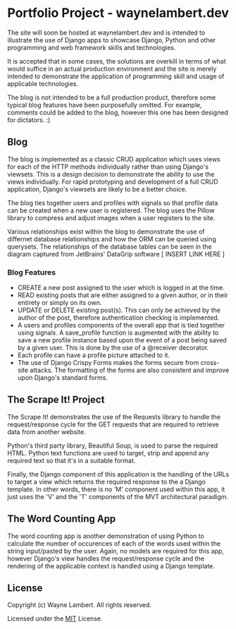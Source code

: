# Portfolio Project - waynelambert.dev

The site will soon be hosted at waynelambert.dev and is intended to illustrate the use of Django apps to showcase Django, Python and other programming and web framework skills and technologies.

It is accepted that in some cases, the solutions are overkill in terms of what would suffice in an actual production environment and the site is merely intended to demonstrate the application of programming skill and usage of applicable technologies.

The blog is not intended to be a full production product, therefore some typical blog features have been purposefully omitted. For example, comments could be added to the blog, however this one has been designed for dictators. :)

## Blog

The blog is implemented as a classic CRUD application which uses views for each of the HTTP methods individually rather than using Django's viewsets. This is a design decision to demonstrate the ability to use the views individually. For rapid prototyping and development of a full CRUD application, Django's viewsets are likely to be a better choice.

The blog ties together users and profiles with signals so that profile data can be created when a new user is registered. The blog uses the Pillow library to compress and adjust images when a user registers to the site.

Various relationships exist within the blog to demonstrate the use of differnet database relationships and how the ORM can be queried using querysets. The relationships of the database tables can be seen in the diagram captured from JetBrains' DataGrip software [ INSERT LINK HERE ]

### Blog Features

- CREATE a new post assigned to the user which is logged in at the time.
- READ existing posts that are either assigned to a given author, or in their entirety or simply on its own.
- UPDATE or DELETE existing post(s). This can only be achieved by the author of the post, therefore authentication checking is implemented.
- A users and profiles components of the overall app that is tied together using signals. A save_profile function is augmented with the ability to save a new profile instance based upon the event of a post being saved by a given user. This is done by the use of a @receiver decorator.
- Each profile can have a profile picture attached to it.
- The use of Django Crispy Forms makes the forms secure from cross-site attacks. The formatting of the forms are also consistent and improve upon Django's standard forms.

## The Scrape It! Project

The Scrape It! demonstrates the use of the Requests library to handle the request/response cycle for the GET requests that are required to retrieve data from another website.

Python's third party library, Beautiful Soup, is used to parse the required HTML. Python text functions are used to target, strip and append any required text so that it's in a suitable format.

Finally, the Django component of this application is the handling of the URLs to target a view which returns the required response to the a Django template. In other words, there is no 'M' component used within this app, it just uses the 'V' and the 'T' components of the MVT architectural paradigm.

## The Word Counting App

The word counting app is another demonstration of using Python to calculate the number of occurences of each of the words used within the string input/pasted by the user. Again, no models are required for this app, however Django's view handles the request/response cycle and the rendering of the applicable context is handled using a Django template.

## License

Copyright (c) Wayne Lambert. All rights reserved.

Licensed under the [MIT](LICENSE.txt) License.
